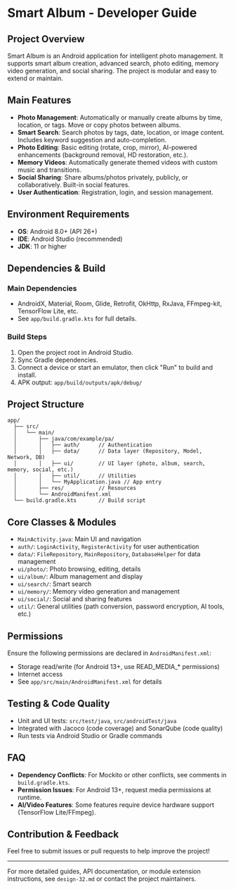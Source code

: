 
# Smart Album - Developer Guide

## Project Overview

Smart Album is an Android application for intelligent photo management. It supports smart album creation, advanced search, photo editing, memory video generation, and social sharing. The project is modular and easy to extend or maintain.

## Main Features

- **Photo Management**: Automatically or manually create albums by time, location, or tags. Move or copy photos between albums.
- **Smart Search**: Search photos by tags, date, location, or image content. Includes keyword suggestion and auto-completion.
- **Photo Editing**: Basic editing (rotate, crop, mirror), AI-powered enhancements (background removal, HD restoration, etc.).
- **Memory Videos**: Automatically generate themed videos with custom music and transitions.
- **Social Sharing**: Share albums/photos privately, publicly, or collaboratively. Built-in social features.
- **User Authentication**: Registration, login, and session management.

## Environment Requirements

- **OS**: Android 8.0+ (API 26+)
- **IDE**: Android Studio (recommended)
- **JDK**: 11 or higher

## Dependencies & Build

### Main Dependencies

- AndroidX, Material, Room, Glide, Retrofit, OkHttp, RxJava, FFmpeg-kit, TensorFlow Lite, etc.
- See `app/build.gradle.kts` for full details.

### Build Steps

1. Open the project root in Android Studio.
2. Sync Gradle dependencies.
3. Connect a device or start an emulator, then click "Run" to build and install.
4. APK output: `app/build/outputs/apk/debug/`

## Project Structure

```
app/
  ├── src/
  │   └── main/
  │       ├── java/com/example/pa/
  │       │   ├── auth/      // Authentication
  │       │   ├── data/      // Data layer (Repository, Model, Network, DB)
  │       │   ├── ui/        // UI layer (photo, album, search, memory, social, etc.)
  │       │   ├── util/      // Utilities
  │       │   └── MyApplication.java // App entry
  │       ├── res/           // Resources
  │       └── AndroidManifest.xml
  └── build.gradle.kts       // Build script
```

## Core Classes & Modules

- `MainActivity.java`: Main UI and navigation
- `auth/`: `LoginActivity`, `RegisterActivity` for user authentication
- `data/`: `FileRepository`, `MainRepository`, `DatabaseHelper` for data management
- `ui/photo/`: Photo browsing, editing, details
- `ui/album/`: Album management and display
- `ui/search/`: Smart search
- `ui/memory/`: Memory video generation and management
- `ui/social/`: Social and sharing features
- `util/`: General utilities (path conversion, password encryption, AI tools, etc.)

## Permissions

Ensure the following permissions are declared in `AndroidManifest.xml`:

- Storage read/write (for Android 13+, use READ_MEDIA_* permissions)
- Internet access
- See `app/src/main/AndroidManifest.xml` for details

## Testing & Code Quality

- Unit and UI tests: `src/test/java`, `src/androidTest/java`
- Integrated with Jacoco (code coverage) and SonarQube (code quality)
- Run tests via Android Studio or Gradle commands

## FAQ

- **Dependency Conflicts**: For Mockito or other conflicts, see comments in `build.gradle.kts`.
- **Permission Issues**: For Android 13+, request media permissions at runtime.
- **AI/Video Features**: Some features require device hardware support (TensorFlow Lite/FFmpeg).

## Contribution & Feedback

Feel free to submit issues or pull requests to help improve the project!

---

For more detailed guides, API documentation, or module extension instructions, see `design-32.md` or contact the project maintainers.


